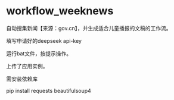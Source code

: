 # workflow_weeknews
自动搜集新闻【来源：gov.cn】，并生成适合儿童播报的文稿的工作流。

填写申请好的deepseek api-key

运行bat文件，按提示操作。

上传了应用实例。

需安装依赖库

pip install requests beautifulsoup4
